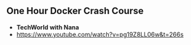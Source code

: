 ## One Hour Docker Crash Course
-   **TechWorld with Nana**
-   https://www.youtube.com/watch?v=pg19Z8LL06w&t=266s

